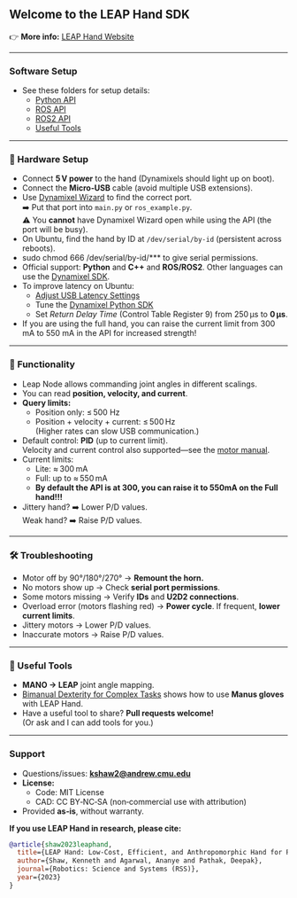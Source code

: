 ## Welcome to the LEAP Hand SDK

👉 **More info:** [LEAP Hand Website](http://leaphand.com/)

---

### Software Setup
- See these folders for setup details:  
  - [Python API](https://github.com/leap-hand/LEAP_Hand_API/tree/main/python)  
  - [ROS API](https://github.com/leap-hand/LEAP_Hand_API/tree/main/ros_module)  
  - [ROS2 API](https://github.com/leap-hand/LEAP_Hand_API/tree/main/ros2_module)  
  - [Useful Tools](https://github.com/leap-hand/LEAP_Hand_API/tree/main/useful_tools)

---

### 🔌 Hardware Setup
- Connect **5 V power** to the hand (Dynamixels should light up on boot).
- Connect the **Micro‑USB** cable (avoid multiple USB extensions).
- Use [Dynamixel Wizard](https://emanual.robotis.com/docs/en/software/rplus1/dynamixel_wizard/) to find the correct port.  
  ➡️ Put that port into `main.py` or `ros_example.py`.  
  ⚠️ You **cannot** have Dynamixel Wizard open while using the API (the port will be busy).
- On Ubuntu, find the hand by ID at `/dev/serial/by-id` (persistent across reboots).
- sudo chmod 666 /dev/serial/by-id/*** to give serial permissions.
- Official support: **Python** and 
**C++** and **ROS/ROS2**. 
  Other languages can use the [Dynamixel SDK](https://emanual.robotis.com/docs/en/software/dynamixel/dynamixel_sdk/overview/).
- To improve latency on Ubuntu:  
  - [Adjust USB Latency Settings](https://emanual.robotis.com/docs/en/software/dynamixel/dynamixel_wizard2/)  
  - Tune the [Dynamixel Python SDK](https://github.com/ROBOTIS-GIT/DynamixelSDK/issues/288)  
  - Set *Return Delay Time* (Control Table Register 9) from 250 µs to **0 µs**.
- If you are using the full hand, you can raise the current limit from 300 mA to 550 mA in the API for increased strength!
---

### 🤖 Functionality
- Leap Node allows commanding joint angles in different scalings.
- You can read **position, velocity, and current**.
- **Query limits:**  
  - Position only: ≤ 500 Hz  
  - Position + velocity + current: ≤ 500 Hz  
  (Higher rates can slow USB communication.)
- Default control: **PID** (up to current limit).  
  Velocity and current control also supported—see the [motor manual](https://emanual.robotis.com/docs/en/dxl/x/xc330-m288/).
- Current limits:  
  - Lite: ≈ 300 mA  
  - Full: up to ≈ 550 mA
  - **By default the API is at 300, you can raise it to 550mA on the Full hand!!!**
- Jittery hand? ➡️ Lower P/D values.  
  Weak hand? ➡️ Raise P/D values.

---

### 🛠️ Troubleshooting
- Motor off by 90°/180°/270° → **Remount the horn.**
- No motors show up → Check **serial port permissions**.
- Some motors missing → Verify **IDs** and **U2D2 connections**.
- Overload error (motors flashing red) → **Power cycle**. If frequent, **lower current limits**.
- Jittery motors → Lower P/D values.
- Inaccurate motors → Raise P/D values.

---

### 🔧 Useful Tools
- **MANO → LEAP** joint angle mapping.
- [Bimanual Dexterity for Complex Tasks](https://bidex-teleop.github.io/) shows how to use **Manus gloves** with LEAP Hand.
- Have a useful tool to share? **Pull requests welcome!**  
  (Or ask and I can add tools for you.)

---

### Support
- Questions/issues: **kshaw2@andrew.cmu.edu**
- **License:**  
  - Code: MIT License  
  - CAD: CC BY‑NC‑SA (non‑commercial use with attribution)
- Provided **as‑is**, without warranty.

**If you use LEAP Hand in research, please cite:**
```bibtex
@article{shaw2023leaphand,
  title={LEAP Hand: Low-Cost, Efficient, and Anthropomorphic Hand for Robot Learning},
  author={Shaw, Kenneth and Agarwal, Ananye and Pathak, Deepak},
  journal={Robotics: Science and Systems (RSS)},
  year={2023}
}
